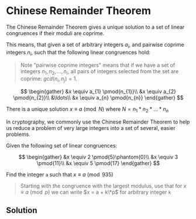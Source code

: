 # Chinese Remainder Theorem

The Chinese Remainder Theorem gives a unique solution to a set of linear congruences if their moduli are coprime.

This means, that given a set of arbitrary integers $a_{i}$, and pairwise coprime integers $n_{i}$, such that the following linear congruences hold:

> Note "pairwise coprime integers" means that if we have a set of integers ${n_{1}, n_{2}, ..., n_{i}}$, all pairs of integers selected from the set are coprime: $gcd(n_{i}, n_{j}) = 1$.

$$
\begin{gather}
&x \equiv a_{1} \pmod{n_{1}}\\
&x \equiv a_{2} \pmod{n_{2}}\\
&\ldots\\
&x \equiv a_{n} \pmod{n_{n}}
\end{gather}
$$

There is a unique solution $x \equiv a \pmod{N}$ where $N = n_{1} * n_{2} * ... * n_{n}$

In cryptography, we commonly use the Chinese Remainder Theorem to help us reduce a problem of very large integers into a set of several, easier problems.

Given the following set of linear congruences:

$$
\begin{gather}
&x \equiv 2 \pmod{5}\phantom{0}\\
&x \equiv 3 \pmod{11}\\
&x \equiv 5 \pmod{17}
\end{gather}
$$

Find the integer `a` such that $x \equiv a \pmod{935}$

> Starting with the congruence with the largest modulus, use that for $x \equiv a \pmod{p}$ we can write $x = a + k\*p$ for arbitrary integer `k`

## Solution
